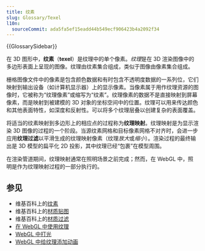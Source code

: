 ```yaml
---
title: 纹素
slug: Glossary/Texel
l10n:
  sourceCommit: ada5fa5ef15eadd44b549ecf906423b4a2092f34
---
```


{{GlossarySidebar}}

在 3D 图形中，**纹素**（**texel**）是纹理中的单个像素。*纹理*是在 3D 渲染图像中的多边形表面上呈现的图像。纹理由纹素集合组成，类似于图像由像素集合组成。

栅格图像文件中的像素是包含颜色数据和有时包含不透明度数据的一系列位，它们映射到输出设备（如计算机显示器）上的显示像素。当像素属于用作纹理资源的图像时，它被称为“纹理像素”或缩写为“纹素”。纹理像素的数据不是直接映射到屏幕像素，而是映射到被建模的 3D 对象的坐标空间中的位置。纹理可以用来传达颜色和其他表面特性，如深度和反射性。可以将多个纹理层叠以创建复杂的表面覆盖。

将适当的纹素映射到多边形上的相应点的过程称为**纹理映射**。纹理映射是为显示渲染 3D 图像的过程的一个阶段。当源纹素网格和目标像素网格不对齐时，会进一步应用**纹理过滤**以平滑生成的纹理映射像素（纹理*放大*或*缩小*）。渲染过程的最终输出是 3D 模型的扁平化 2D 投影，其中纹理已经“包裹”在模型周围。

在渲染管道期间，纹理映射通常在照明场景之前完成；然而，在 WebGL 中，照明是作为纹理映射过程的一部分执行的。

## 参见

- 维基百科上的[纹素](https://zh.wikipedia.org/wiki/纹素)
- 维基百科上的[材质贴图](https://zh.wikipedia.org/wiki/材质贴图)
- 维基百科上的[材质过滤](https://zh.wikipedia.org/wiki/材質過濾)
- [在 WebGL 中使用纹理](/zh-CN/docs/Web/API/WebGL_API/Tutorial/Using_textures_in_WebGL)
- [WebGL 中打光](/zh-CN/docs/Web/API/WebGL_API/Tutorial/Lighting_in_WebGL)
- [WebGL 中给纹理添加动画](/zh-CN/docs/Web/API/WebGL_API/Tutorial/Animating_textures_in_WebGL)
